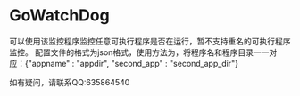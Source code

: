 # GoWatchDog

可以使用该监控程序监控任意可执行程序是否在运行，暂不支持重名的可执行程序监控。
配置文件的格式为json格式，使用方法为，将程序名和程序目录一一对应：{"appname" : "appdir", "second_app" : "second_app_dir"}

如有疑问，请联系QQ:635864540
